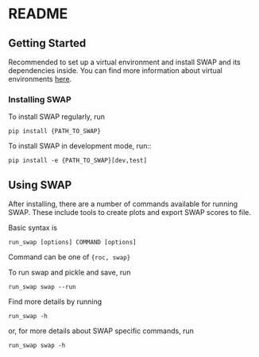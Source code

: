 README
======


Getting Started
---------------

Recommended to set up a virtual environment and install SWAP
and its dependencies inside. You can find more information about virtual environments
[here](http://python-guide-pt-br.readthedocs.io/en/latest/dev/virtualenvs/).

### Installing SWAP

To install SWAP regularly, run

    pip install {PATH_TO_SWAP}

To install SWAP in development mode, run::

    pip install -e {PATH_TO_SWAP}[dev,test]

Using SWAP
----------

After installing, there are a number of commands available for running SWAP.
These include tools to create plots and export SWAP scores to file.

Basic syntax is

    run_swap [options] COMMAND [options]

Command can be one of `{roc, swap}`

To run swap and pickle and save, run

    run_swap swap --run 

Find more details by running

    run_swap -h

or, for more details about SWAP specific commands, run

    run_swap swap -h